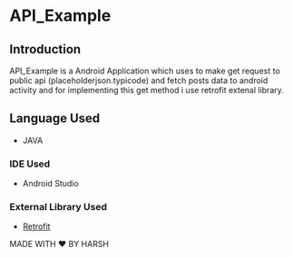 # API_Example


## Introduction

  API_Example is a Android Application which uses to make get request to public api (placeholderjson.typicode) and fetch posts data to android activity and for implementing this get method i use retrofit extenal library.



## Language Used
  - JAVA
  
### IDE Used 
  - Android Studio


### External Library Used 
  - [Retrofit](https://square.github.io/retrofit/) 



MADE WITH :heart: BY HARSH
